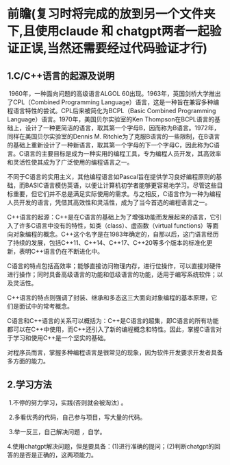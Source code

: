# 前瞻(复习时将完成的放到另一个文件夹下,且使用claude 和 chatgpt两者一起验证正误,当然还需要经过代码验证才行)

## 1.C/C++语言的起源及说明

​	1960年，一种面向问题的高级语言ALGOL 60出现。1963年，英国剑桥大学推出了CPL（Combined Programming Language）语言，这是一种旨在兼容多种编程语言特性的尝试。CPL后来被简化为BCPL（Basic Combined Programming Language）语言。1970年，美国贝尔实验室的Ken Thompson在BCPL语言的基础上，设计了一种更简洁的语言，取其第一个字母B，因而称为B语言。1972年，同样在美国贝尔实验室的Dennis M. Ritchie为了克服B语言的一些限制，在B语言的基础上重新设计了一种新语言，取其第一个字母的下一个字母C，因此称为C语言。C语言的主要目标是成为一种实用的编程工具，专为编程人员开发，其高效率和灵活性使其成为了广泛使用的编程语言之一。

​	不同于C语言的实用主义，其他编程语言如Pascal旨在提供学习良好编程原则的基础，而BASIC语言模仿英语，以便让计算机初学者能够更容易地学习。尽管这些目标重要，但它们并不总是满足实际使用的需求。与之相反，C语言作为一种为编程人员开发的语言，凭借其高效性和灵活性，成为了当今首选的编程语言之一。

​	C++语言的起源：C++是在C语言的基础上为了增强功能而发展起来的语言，它引入了许多C语言中没有的特性，如类（class）、虚函数（virtual functions）等面向对象编程的概念。C++这个名字是在1983年确定的，自那以后，这门语言经历了持续的发展，包括C++11、C++14、C++17、C++20等多个版本的标准化更新，表明C++语言仍在不断进化中。

​	C语言的特点包括高效率；能够直接访问物理内存，进行位操作，可以直接对硬件进行操作；同时具备高级语言的功能和低级语言的功能，适用于编写系统软件；以及灵活性。

​	C++语言的特点则强调了封装、继承和多态这三大面向对象编程的基本原理，它们是面试中的常考概念。

C语言和C++语言的关系可以概括为：C++是C语言的超集，即C语言的所有功能都可以在C++中使用，而C++还引入了新的编程概念和特性。因此，掌握C语言对于学习和使用C++是一个坚实的基础。

​	对程序员而言，掌握多种编程语言是很常见的现象，因为软件开发要求开发者具备多方面的能力。

## 2.学习方法

​	1.不停的努力学习，实践(否则就会被淘汰) 。

​	2.多看优秀的代码，自己参与项目，写大量的代码。

​	3.举一反三，自己解决问题 ，自学。

​	4.使用chatgpt解决问题，但是要具备：(1)进行准确的提问；(2)判断chatgpt的回答的是否是正确的，这两项能力。
